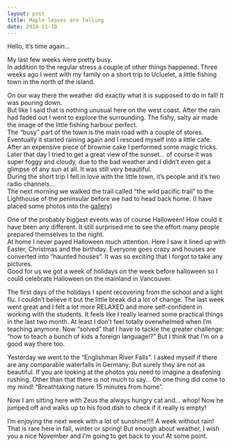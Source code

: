 ```yaml
---
layout: post
title: Maple leaves are falling
date: 2014-11-10
---
```


Hello, it’s time again...

My last few weeks were pretty busy.  
In addition to the regular stress a couple of other things happened. Three weeks ago I went with my family on a short trip to Ucluelet, a little fishing town in the north of the island.
<!--more-->
On our way there the weather did exactly what it is supposed to do in fall! It was pouring down.  
But like I said that is nothing unusual here on the west coast.
After the rain had faded out I went to explore the surrounding. The fishy, salty air made the image of the little fishing harbour perfect.  
The “busy” part of the town is the main road with a couple of stores. Eventually it started raining again and I rescued myself into a little cafe. After an expensive piece of brownie cake I performed some magic tricks.  
Later that day I tried to get a great view of the sunset… of course it was super foggy and cloudy, due to the bad weather and I didn’t even get a glimpse of any sun at all. It was still very beautiful.  
During the short trip I fell in love with the little town, it’s people and it’s two radio channels…  
The next morning we walked the trail called “the wild pacific trail” to the Lighthouse of the peninsular before we had to head back home. (I have placed some photos into the [gallery](/gallery))

One of the probably biggest events was of course Halloween! How could it have been any different. It still surprised me to see the effort many people prepared themselves to the night.  
At home I never payed Halloween much attention. Here I saw it lined up with Easter, Christmas and the birthday. Everyone goes crazy and houses are converted into “haunted houses”. It was so exciting that I forgot to take any pictures.  
Good for us we got a week of holidays on the week before halloween so I could celebrate Halloween on the mainland in Vancouver.

The first days of the holidays I spent recovering from the school and a light flu. I couldn’t believe it but the little break did a lot of change. The last week went great and I felt a lot more RELAXED and more self-confident in working with the students. It feels like I really learned some practical things in the last two month. At least I don’t feel totally overwhelmed when I’m teaching anymore. Now “solved” that I have to tackle the greater challenge: “how to teach a bunch of kids a foreign language!?” But I think that I’m on a good way there too.

Yesterday we went to the “Englishman River Falls”. I asked myself if there are any comparable waterfalls in Germany. But surely they are not as beautiful. If you are looking at the photos you need to imagine a deafening rushing. Other than that there is not much to say… Oh one thing did come to my mind! “Breathtaking nature 15 minutes from home”.

Now I am sitting here with Zeus the always hungry cat and… whop! Now he jumped off and walks up to his food dish to check if it really is empty!

I’m enjoying the next week with a lot of sunshine!!!! A week without rain! That is rare here in fall, winter or spring!
But enough about weather, I wish you a nice November and I’m going to get back to you! At some point.